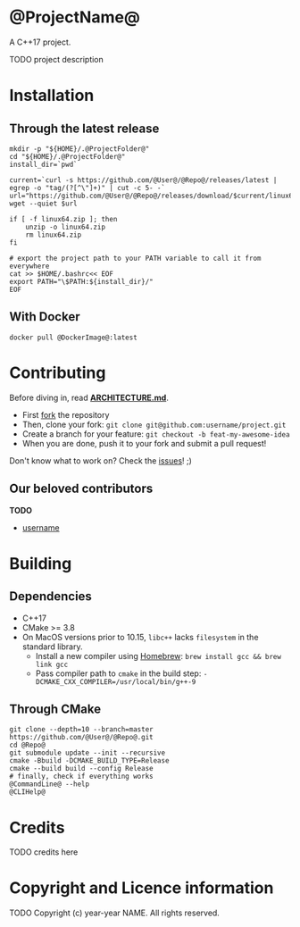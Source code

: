 # @ProjectName@

A C++17 project.

TODO project description

# Installation

## Through the latest release

```shell
mkdir -p "${HOME}/.@ProjectFolder@"
cd "${HOME}/.@ProjectFolder@"
install_dir=`pwd`

current=`curl -s https://github.com/@User@/@Repo@/releases/latest | egrep -o "tag/(?[^\"]+)" | cut -c 5- -`
url="https://github.com/@User@/@Repo@/releases/download/$current/linux64.zip"
wget --quiet $url

if [ -f linux64.zip ]; then
    unzip -o linux64.zip
    rm linux64.zip
fi

# export the project path to your PATH variable to call it from everywhere
cat >> $HOME/.bashrc<< EOF
export PATH="\$PATH:${install_dir}/"
EOF
```

## With Docker

```shell
docker pull @DockerImage@:latest
```

# Contributing

Before diving in, read **[ARCHITECTURE.md](ARCHITECTURE.md)**.

* First [fork](/fork) the repository
* Then, clone your fork: `git clone git@github.com:username/project.git`
* Create a branch for your feature: `git checkout -b feat-my-awesome-idea`
* When you are done, push it to your fork and submit a pull request!

Don't know what to work on? Check the [issues](/issues)! ;)

## Our beloved contributors

**TODO**

* [username](https://github.com/username)

# Building

## Dependencies

- C++17
- CMake >= 3.8
- On MacOS versions prior to 10.15, `libc++` lacks `filesystem` in the standard library.
    - Install a new compiler using [Homebrew](https://docs.brew.sh/): `brew install gcc && brew link gcc`
    - Pass compiler path to `cmake` in the build step: `-DCMAKE_CXX_COMPILER=/usr/local/bin/g++-9`

## Through CMake

```shell
git clone --depth=10 --branch=master https://github.com/@User@/@Repo@.git
cd @Repo@
git submodule update --init --recursive
cmake -Bbuild -DCMAKE_BUILD_TYPE=Release
cmake --build build --config Release
# finally, check if everything works
@CommandLine@ --help
@CLIHelp@
```

# Credits

TODO credits here

# Copyright and Licence information

TODO Copyright (c) year-year NAME. All rights reserved.
